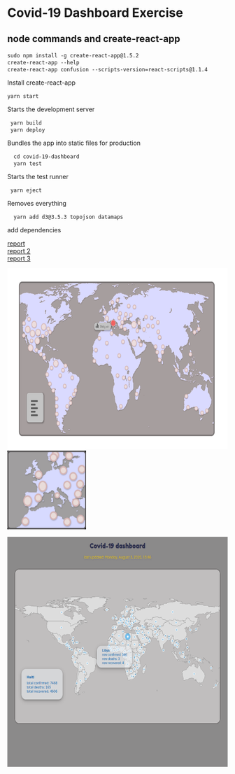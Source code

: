 # Covid-19 Dashboard Exercise
 
## node commands and create-react-app

```node
sudo npm install -g create-react-app@1.5.2
create-react-app --help
create-react-app confusion --scripts-version=react-scripts@1.1.4
```
Install create-react-app

```node
yarn start
```
Starts the development server
```node
 yarn build
 yarn deploy
 ```
Bundles the app into static files for production
```node
  cd covid-19-dashboard
  yarn test
  ```
Starts the test runner
```node
 yarn eject
 ```
Removes everything
```node
  yarn add d3@3.5.3 topojson datamaps
```
add dependencies

[report](https://github.com/bermarte/Project/blob/master/Corona_live/mat/report.pdf)<br>
[report 2](https://github.com/bermarte/Project/blob/master/Corona_live/mat/report_2.pdf)<br>
[report 3](https://github.com/bermarte/Project/blob/master/Corona_live/mat/report_3.pdf)<br>

<img src="https://github.com/bermarte/Project/blob/master/Corona_live/mat/covid-map.svg" width="704" height="414" /><img src="https://github.com/bermarte/Project/blob/master/Corona_live/mat/click.gif" width="180" height="180" />

<img src="https://github.com/bermarte/Project/blob/master/Corona_live/mat/screenshot.png" width="625" height="526" />
